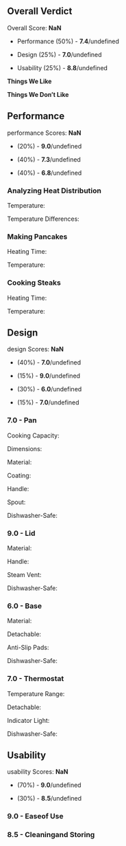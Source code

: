 Overall Verdict
---------------

Overall Score: **NaN**

*   Performance (50%) - **7.4**/undefined
    
*   Design (25%) - **7.0**/undefined
    
*   Usability (25%) - **8.8**/undefined
    

**Things We Like**

**Things We Don’t Like**

Performance
-----------

performance Scores: **NaN**

*   (20%) - **9.0**/undefined
    
*   (40%) - **7.3**/undefined
    
*   (40%) - **6.8**/undefined
    

### Analyzing Heat Distribution

Temperature:

Temperature Differences:

### Making Pancakes

Heating Time:

Temperature:

### Cooking Steaks

Heating Time:

Temperature:

Design
------

design Scores: **NaN**

*   (40%) - **7.0**/undefined
    
*   (15%) - **9.0**/undefined
    
*   (30%) - **6.0**/undefined
    
*   (15%) - **7.0**/undefined
    

### 7.0 - Pan

Cooking Capacity:

Dimensions:

Material:

Coating:

Handle:

Spout:

Dishwasher-Safe:

### 9.0 - Lid

Material:

Handle:

Steam Vent:

Dishwasher-Safe:

### 6.0 - Base

Material:

Detachable:

Anti-Slip Pads:

Dishwasher-Safe:

### 7.0 - Thermostat

Temperature Range:

Detachable:

Indicator Light:

Dishwasher-Safe:

Usability
---------

usability Scores: **NaN**

*   (70%) - **9.0**/undefined
    
*   (30%) - **8.5**/undefined
    

### 9.0 - Easeof Use

### 8.5 - Cleaningand Storing